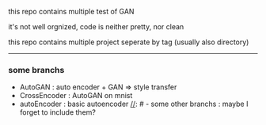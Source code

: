 this repo contains multiple test of GAN

it's not well orgnized, code is neither pretty, nor clean

this repo contains multiple project seperate by tag (usually also directory)

[//]: # (if you think you have some question, feel free to post an issue. not prepared yet :P )

---

### some branchs

 - AutoGAN : auto encoder + GAN => style transfer
 - CrossEncoder : AutoGAN on mnist
 - autoEncoder : basic autoencoder
 [//]: # - some other branchs : maybe I forget to include them?
 
